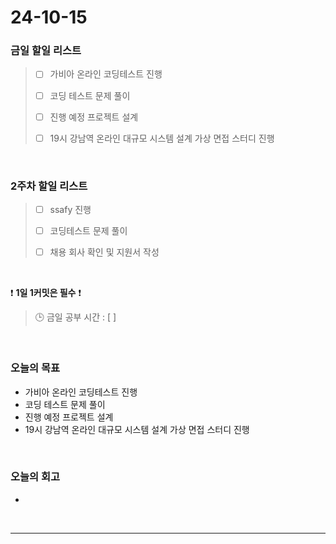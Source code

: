 # 24-10-15
### 금일 할일 리스트
> - [ ] 가비아 온라인 코딩테스트 진행
>
> - [ ] 코딩 테스트 문제 풀이
>
> - [ ] 진행 예정 프로젝트 설계
>
> - [ ] 19시 강남역 온라인 대규모 시스템 설계 가상 면접 스터디 진행

<br/>

### 2주차 할일 리스트
> - [ ] ssafy 진행
>
> - [ ] 코딩테스트 문제 풀이
>
> - [ ] 채용 회사 확인 및 지원서 작성

<br/>

❗ **1일 1커밋은 필수** ❗
> 🕒 금일 공부 시간 : [  ]

<br/>

### 오늘의 목표
- 가비아 온라인 코딩테스트 진행
- 코딩 테스트 문제 풀이
- 진행 예정 프로젝트 설계
- 19시 강남역 온라인 대규모 시스템 설계 가상 면접 스터디 진행

<br>

### 오늘의 회고
- 

<br/>

---
